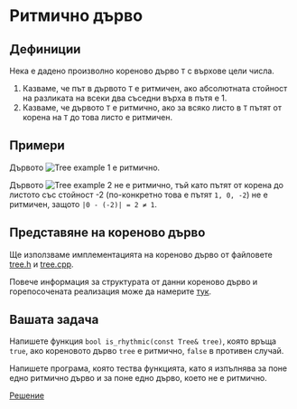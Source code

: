 Ритмично дърво
==============

Дефиниции
---------
Нека е дадено произволно кореново дърво `Т` с върхове цели числа.

1. Казваме, че път в дървото `T` е ритмичен, ако абсолютната стойност
на разликата на всеки два съседни върха в пътя е 1.
2. Казваме, че дървото `T` е ритмично, ако за всяко листо в `T` пътят от корена
на `T` до това листо е ритмичен.

Примери
-------
Дървото ![Tree example 1](https://cdn.rawgit.com/dimitaruzunov/data-structures-fmi-2016/937602a1/homework/3/tree-example-1.svg 'Tree example 1') е ритмично.

Дървото ![Tree example 2](https://cdn.rawgit.com/dimitaruzunov/data-structures-fmi-2016/937602a1/homework/3/tree-example-2.svg 'Tree example 2') не е ритмично,
тъй като пътят от корена до листото със стойност -2
(по-конкретно това е пътят `1, 0, -2`) не е ритмичен, защото
`|0 - (-2)| = 2 ≠ 1`.

Представяне на кореново дърво
-----------------------------
Ще използваме имплементацията на кореново дърво от файловете
[tree.h](tree.h) и [tree.cpp](tree.cpp).

Повече информация за структурата от данни кореново дърво и
горепосочената реализация може да намерите
[тук](../../practicum/tree/README.md).

Вашата задача
-------------
Напишете функция `bool is_rhythmic(const Tree& tree)`, която връща `true`, ако
кореновото дърво `tree` е ритмично, `false` в противен случай.

Напишете програма, която тества функцията, като я изпълнява за поне едно
ритмично дърво и за поне едно дърво, което не е ритмично.

[Решение](rhythmic-tree.cpp)
